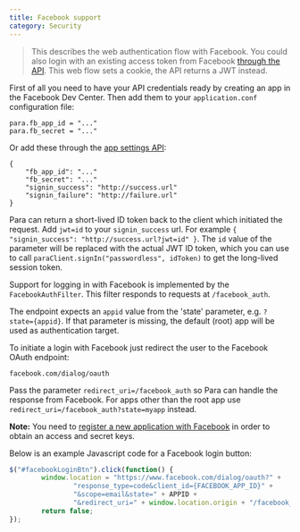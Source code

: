 ```yaml
---
title: Facebook support
category: Security
---
```


> This describes the web authentication flow with Facebook. You could also login with an existing access token from
> Facebook [through the API](#034-api-jwt-signin). This web flow sets a cookie, the API returns a JWT instead.

First of all you need to have your API credentials ready by creating an app in the Facebook Dev Center.
Then add them to your `application.conf` configuration file:
```
para.fb_app_id = "..."
para.fb_secret = "..."
```
Or add these through the [app settings API](#050-api-settings-put):
```
{
	"fb_app_id": "..."
	"fb_secret": "..."
	"signin_success": "http://success.url"
	"signin_failure": "http://failure.url"
}
```
Para can return a short-lived ID token back to the client which initiated the request. Add `jwt=id` to your
`signin_success` url. For example `{ "signin_success": "http://success.url?jwt=id" }`. The `id` value of the parameter
will be replaced with the actual JWT ID token, which you can use to call `paraClient.signIn("passwordless", idToken)` to
get the long-lived session token.

Support for logging in with Facebook is implemented by the `FacebookAuthFilter`. This filter responds to requests at
`/facebook_auth`.

The endpoint expects an `appid` value from the 'state' parameter, e.g. `?state={appid}`. If that parameter is missing,
the default (root) app will be used as authentication target.

To initiate a login with Facebook just redirect the user to the Facebook OAuth endpoint:
```
facebook.com/dialog/oauth
```
Pass the parameter `redirect_uri=/facebook_auth` so Para can handle the response from Facebook.
For apps other than the root app use `redirect_uri=/facebook_auth?state=myapp` instead.

**Note:** You need to [register a new application with Facebook](https://developers.facebook.com/)
in order to obtain an access and secret keys.

Below is an example Javascript code for a Facebook login button:

```js
$("#facebookLoginBtn").click(function() {
		window.location = "https://www.facebook.com/dialog/oauth?" +
				"response_type=code&client_id={FACEBOOK_APP_ID}" +
				"&scope=email&state=" + APPID +
				"&redirect_uri=" + window.location.origin + "/facebook_auth";
		return false;
});
```